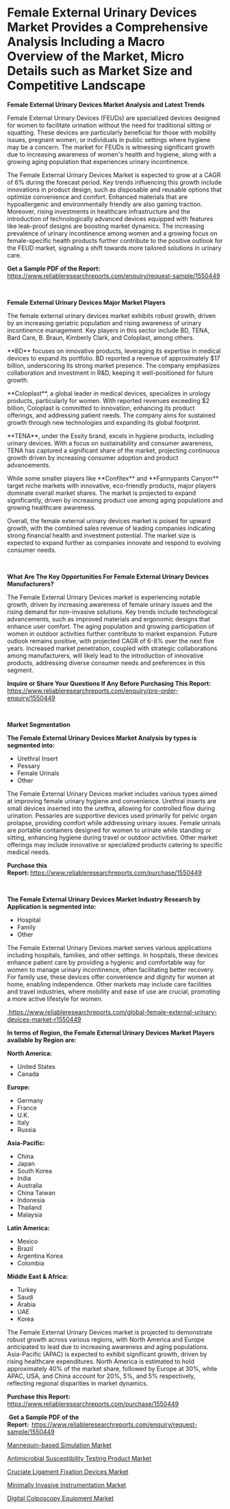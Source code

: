 <p><h1>Female External Urinary Devices Market Provides a Comprehensive Analysis Including a Macro Overview of the Market, Micro Details such as Market Size and Competitive Landscape</h1></p><p><strong>Female External Urinary Devices Market Analysis and Latest Trends</strong></p>
<p><p>Female External Urinary Devices (FEUDs) are specialized devices designed for women to facilitate urination without the need for traditional sitting or squatting. These devices are particularly beneficial for those with mobility issues, pregnant women, or individuals in public settings where hygiene may be a concern. The market for FEUDs is witnessing significant growth due to increasing awareness of women's health and hygiene, along with a growing aging population that experiences urinary incontinence.</p><p>The Female External Urinary Devices Market is expected to grow at a CAGR of 6% during the forecast period. Key trends influencing this growth include innovations in product design, such as disposable and reusable options that optimize convenience and comfort. Enhanced materials that are hypoallergenic and environmentally friendly are also gaining traction. Moreover, rising investments in healthcare infrastructure and the introduction of technologically advanced devices equipped with features like leak-proof designs are boosting market dynamics. The increasing prevalence of urinary incontinence among women and a growing focus on female-specific health products further contribute to the positive outlook for the FEUD market, signaling a shift towards more tailored solutions in urinary care.</p></p>
<p><strong>Get a Sample PDF of the Report:&nbsp;</strong> <a href="https://www.reliableresearchreports.com/enquiry/request-sample/1550449?utm_campaign=34&utm_medium=2&utm_source=Github&utm_content=ia&utm_term=04032025&utm_id=female-external-urinary-devices">https://www.reliableresearchreports.com/enquiry/request-sample/1550449</a></p>
<p>&nbsp;</p>
<p><strong>Female External Urinary Devices Major Market Players</strong></p>
<p><p>The female external urinary devices market exhibits robust growth, driven by an increasing geriatric population and rising awareness of urinary incontinence management. Key players in this sector include BD, TENA, Bard Care, B. Braun, Kimberly Clark, and Coloplast, among others.</p><p>**BD** focuses on innovative products, leveraging its expertise in medical devices to expand its portfolio. BD reported a revenue of approximately $17 billion, underscoring its strong market presence. The company emphasizes collaboration and investment in R&D, keeping it well-positioned for future growth.</p><p>**Coloplast**, a global leader in medical devices, specializes in urology products, particularly for women. With reported revenues exceeding $2 billion, Coloplast is committed to innovation, enhancing its product offerings, and addressing patient needs. The company aims for sustained growth through new technologies and expanding its global footprint.</p><p>**TENA**, under the Essity brand, excels in hygiene products, including urinary devices. With a focus on sustainability and consumer awareness, TENA has captured a significant share of the market, projecting continuous growth driven by increasing consumer adoption and product advancements.</p><p>While some smaller players like **Confitex** and **Fannypants Canyon** target niche markets with innovative, eco-friendly products, major players dominate overall market shares. The market is projected to expand significantly, driven by increasing product use among aging populations and growing healthcare awareness.</p><p>Overall, the female external urinary devices market is poised for upward growth, with the combined sales revenue of leading companies indicating strong financial health and investment potential. The market size is expected to expand further as companies innovate and respond to evolving consumer needs.</p></p>
<p>&nbsp;</p>
<p><strong>What Are The Key Opportunities For Female External Urinary Devices Manufacturers?</strong></p>
<p><p>The Female External Urinary Devices market is experiencing notable growth, driven by increasing awareness of female urinary issues and the rising demand for non-invasive solutions. Key trends include technological advancements, such as improved materials and ergonomic designs that enhance user comfort. The aging population and growing participation of women in outdoor activities further contribute to market expansion. Future outlook remains positive, with projected CAGR of 6-8% over the next five years. Increased market penetration, coupled with strategic collaborations among manufacturers, will likely lead to the introduction of innovative products, addressing diverse consumer needs and preferences in this segment.</p></p>
<p><strong>Inquire or Share Your Questions If Any Before Purchasing This Report:</strong> <a href="https://www.reliableresearchreports.com/enquiry/pre-order-enquiry/1550449?utm_campaign=34&utm_medium=2&utm_source=Github&utm_content=ia&utm_term=04032025&utm_id=female-external-urinary-devices">https://www.reliableresearchreports.com/enquiry/pre-order-enquiry/1550449</a></p>
<p>&nbsp;</p>
<p><strong>Market Segmentation</strong></p>
<p><strong>The Female External Urinary Devices Market Analysis by types is segmented into:</strong></p>
<p><ul><li>Urethral Insert</li><li>Pessary</li><li>Female Urinals</li><li>Other</li></ul></p>
<p><p>The Female External Urinary Devices market includes various types aimed at improving female urinary hygiene and convenience. Urethral inserts are small devices inserted into the urethra, allowing for controlled flow during urination. Pessaries are supportive devices used primarily for pelvic organ prolapse, providing comfort while addressing urinary issues. Female urinals are portable containers designed for women to urinate while standing or sitting, enhancing hygiene during travel or outdoor activities. Other market offerings may include innovative or specialized products catering to specific medical needs.</p></p>
<p><strong>Purchase this Report:&nbsp;</strong><a href="https://www.reliableresearchreports.com/purchase/1550449?utm_campaign=34&utm_medium=2&utm_source=Github&utm_content=ia&utm_term=04032025&utm_id=female-external-urinary-devices">https://www.reliableresearchreports.com/purchase/1550449</a></p>
<p>&nbsp;</p>
<p><strong>The Female External Urinary Devices Market Industry Research by Application is segmented into:</strong></p>
<p><ul><li>Hospital</li><li>Family</li><li>Other</li></ul></p>
<p><p>The Female External Urinary Devices market serves various applications including hospitals, families, and other settings. In hospitals, these devices enhance patient care by providing a hygienic and comfortable way for women to manage urinary incontinence, often facilitating better recovery. For family use, these devices offer convenience and dignity for women at home, enabling independence. Other markets may include care facilities and travel industries, where mobility and ease of use are crucial, promoting a more active lifestyle for women.</p></p>
<p><a href="https://www.reliableresearchreports.com/global-female-external-urinary-devices-market-r1550449?utm_campaign=34&utm_medium=2&utm_source=Github&utm_content=ia&utm_term=04032025&utm_id=female-external-urinary-devices">&nbsp;https://www.reliableresearchreports.com/global-female-external-urinary-devices-market-r1550449</a></p>
<p><strong>In terms of Region, the Female External Urinary Devices Market Players available by Region are:</strong></p>
<p>
    <p> <strong> North America: </strong>
        <ul>
            <li>United States</li>
            <li>Canada</li>
        </ul>
        </p> 
    <p> <strong> Europe: </strong>
        <ul>
            <li>Germany</li>
            <li>France</li>
            <li>U.K.</li>
            <li>Italy</li>
            <li>Russia</li>
        </ul>
        </p> 
    <p> <strong> Asia-Pacific: </strong>
        <ul>
            <li>China</li>
            <li>Japan</li>
            <li>South Korea</li>
            <li>India</li>
            <li>Australia</li>
            <li>China Taiwan</li>
            <li>Indonesia</li>
            <li>Thailand</li>
            <li>Malaysia</li>
        </ul>
        </p> 
    <p> <strong> Latin America: </strong>
        <ul>
            <li>Mexico</li>
            <li>Brazil</li>
            <li>Argentina Korea</li>
            <li>Colombia</li>
        </ul>
        </p> 
    <p> <strong> Middle East & Africa: </strong>
        <ul>
            <li>Turkey</li>
            <li>Saudi</li>
            <li>Arabia</li>
            <li>UAE</li>
            <li>Korea</li>
        </ul>
    </p>
    </p>
<p><p>The Female External Urinary Devices market is projected to demonstrate robust growth across various regions, with North America and Europe anticipated to lead due to increasing awareness and aging populations. Asia-Pacific (APAC) is expected to exhibit significant growth, driven by rising healthcare expenditures. North America is estimated to hold approximately 40% of the market share, followed by Europe at 30%, while APAC, USA, and China account for 20%, 5%, and 5% respectively, reflecting regional disparities in market dynamics.</p></p>
<p><strong>Purchase this Report: </strong><a href="https://www.reliableresearchreports.com/purchase/1550449?utm_campaign=34&utm_medium=2&utm_source=Github&utm_content=ia&utm_term=04032025&utm_id=female-external-urinary-devices">https://www.reliableresearchreports.com/purchase/1550449</a></p>
<p>&nbsp;<strong>Get a Sample PDF of the Report:&nbsp;&nbsp;</strong><a href="https://www.reliableresearchreports.com/enquiry/request-sample/1550449?utm_campaign=34&utm_medium=2&utm_source=Github&utm_content=ia&utm_term=04032025&utm_id=female-external-urinary-devices">https://www.reliableresearchreports.com/enquiry/request-sample/1550449</a></p>
<p><strong></strong></p>
<p><p><a href="https://github.com/lekeydoing3k/Market-Research-Report-List-1/blob/main/mannequin-based-simulation-market.md?utm_campaign=34&utm_medium=2&utm_source=Github&utm_content=ia&utm_term=04032025&utm_id=female-external-urinary-devices">Mannequin-based Simulation Market</a></p><p><a href="https://github.com/ceneabiruk11/Market-Research-Report-List-1/blob/main/antimicrobial-susceptibility-testing-product-market.md?utm_campaign=34&utm_medium=2&utm_source=Github&utm_content=ia&utm_term=04032025&utm_id=female-external-urinary-devices">Antimicrobial Susceptibility Testing Product Market</a></p><p><a href="https://github.com/nkomdaumis16/Market-Research-Report-List-1/blob/main/cruciate-ligament-fixation-devices-market.md?utm_campaign=34&utm_medium=2&utm_source=Github&utm_content=ia&utm_term=04032025&utm_id=female-external-urinary-devices">Cruciate Ligament Fixation Devices Market</a></p><p><a href="https://github.com/ioniafidian4/Market-Research-Report-List-1/blob/main/minimally-invasive-instrumentation-market.md?utm_campaign=34&utm_medium=2&utm_source=Github&utm_content=ia&utm_term=04032025&utm_id=female-external-urinary-devices">Minimally Invasive Instrumentation Market</a></p><p><a href="https://github.com/amramcocosxa/Market-Research-Report-List-1/blob/main/digital-colposcopy-equipment-market.md?utm_campaign=34&utm_medium=2&utm_source=Github&utm_content=ia&utm_term=04032025&utm_id=female-external-urinary-devices">Digital Colposcopy Equipment Market</a></p></p>
